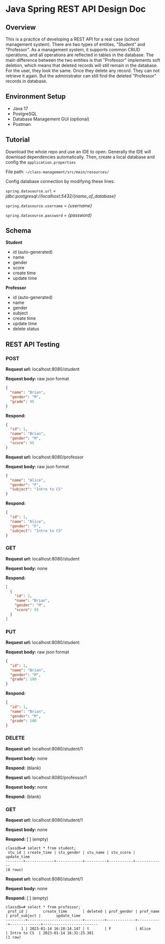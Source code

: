 # Java Spring REST API Design Doc

## Overview

This is a practice of developing a REST API for a real case (school management system).
There are two types of entities, "Student" and "Professor". As a management system,
it supports common CRUD operations, and all operations are reflected in tables in the database.
The main difference between the two entities is that "Professor" implements soft deletion,
which means that deleted records will still remain in the database. 
For the user, they look the same. Once they delete any record. They can not retrieve it again. 
But the administrator can still find the deleted "Professor" records in database.

## Environment Setup

* Java 17
* PostgreSQL
* Database Management GUI (optional)
* Postman

## Tutorial

Download the whole repo and use an IDE to open. 
Generally the IDE will download dependencies automatically.
Then, create a local database and config the `application.properties` 

File path: `~/class-management/src/main/resources/`

Config database connection by modifying these lines:

`spring.datasource.url` = *jdbc:postgresql://localhost:5432/{name_of_database}*

`spring.datasource.username` = *{username}*

`spring.datasource.password` = *{password}*

## Schema

**Student**
* id (auto-generated)
* name
* gender
* score
* create time
* update time

**Professor**
* id (auto-generated)
* name
* gender
* subject
* create time
* update time
* delete status

## REST API Testing

### POST

**Request url:** localhost:8080/student

**Request body:** raw json format
```json
{
  "name": "Brian",
  "gender": "M",
  "grade": 95
}
```
**Respond:**
```json
{
  "id": 1,
  "name": "Brian",
  "gender": "M",
  "score": 95
}
```

**Request url:** localhost:8080/professor

**Request body:** raw json format
```json
{
  "name": "Alice",
  "gender": "F",
  "subject": "Intro to CS"
}
```
**Respond:**
```json
{
  "id": 1,
  "name": "Alice",
  "gender": "F",
  "subject": "Intro to CS"
}
```

### GET

**Request url:** localhost:8080/student

**Request body:** none

**Respond:**
```json
[
  {
    "id": 1,
    "name": "Brian",
    "gender": "M",
    "score": 95
  }
]
```

### PUT

**Request url:** localhost:8080/student

**Request body:** raw json format
```json
{
  "id": 1,
  "name": "Brian",
  "gender": "M",
  "grade": 100
}
```
**Respond:**
```json
{
  "id": 1,
  "name": "Brian",
  "gender": "M",
  "grade": 100
}
```


### DELETE

**Request url:** localhost:8080/student/1

**Request body:** none

**Respond:** (blank)

**Request url:** localhost:8080/professor/1

**Request body:** none

**Respond:** (blank)

### GET

**Request url:** localhost:8080/student/1

**Request body:** none

**Respond:** [ ] (empty)

```
classdb=# select * from student;
 stu_id | create_time | stu_gender | stu_name | stu_score | update_time
--------+-------------+------------+----------+-----------+-------------
(0 rows)

```

**Request url:** localhost:8080/student/1

**Request body:** none

**Respond:** [ ] (empty)

```
classdb=# select * from professor;
 prof_id |       create_time       | deleted | prof_gender | prof_name | prof_subject |       update_time
---------+-------------------------+---------+-------------+-----------+--------------+-------------------------
       1 | 2023-01-14 16:28:14.147 | t       | F           | Alice     | Intro to CS  | 2023-01-14 16:31:23.381
(1 row)
```
